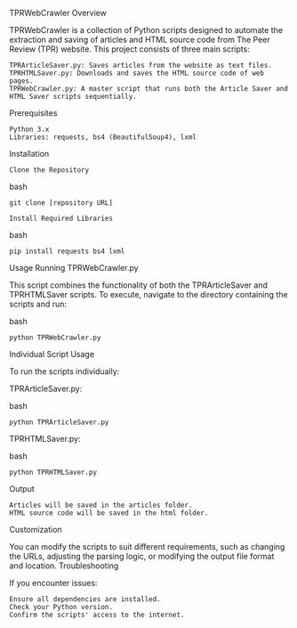 TPRWebCrawler
Overview

TPRWebCrawler is a collection of Python scripts designed to automate the extraction and saving of articles and HTML source code from The Peer Review (TPR) website. This project consists of three main scripts:

    TPRArticleSaver.py: Saves articles from the website as text files.
    TPRHTMLSaver.py: Downloads and saves the HTML source code of web pages.
    TPRWebCrawler.py: A master script that runs both the Article Saver and HTML Saver scripts sequentially.

Prerequisites

    Python 3.x
    Libraries: requests, bs4 (BeautifulSoup4), lxml

Installation

    Clone the Repository

bash

    git clone [repository URL]

    Install Required Libraries

bash

    pip install requests bs4 lxml

Usage
Running TPRWebCrawler.py

This script combines the functionality of both the TPRArticleSaver and TPRHTMLSaver scripts. To execute, navigate to the directory containing the scripts and run:

bash

    python TPRWebCrawler.py

Individual Script Usage

To run the scripts individually:

TPRArticleSaver.py:

bash

    python TPRArticleSaver.py

TPRHTMLSaver.py:

bash

    python TPRHTMLSaver.py

Output

    Articles will be saved in the articles folder.
    HTML source code will be saved in the html folder.

Customization

You can modify the scripts to suit different requirements, such as changing the URLs, adjusting the parsing logic, or modifying the output file format and location.
Troubleshooting

If you encounter issues:

    Ensure all dependencies are installed.
    Check your Python version.
    Confirm the scripts' access to the internet.


